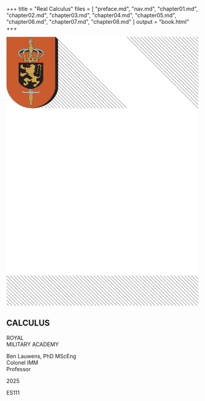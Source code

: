 +++
title = "Real Calculus"
files = [
    "preface.md",
    "nav.md",
    "chapter01.md",
    "chapter02.md",
    "chapter03.md",
    "chapter04.md",
    "chapter05.md",
    "chapter06.md",
    "chapter07.md",
    "chapter08.md"
]
output = "book.html"
+++
<section data-type="titlepage">
    <img src="cover.svg">
    <h1>CALCULUS</h1>
    <p data-type="academy">ROYAL<br>MILITARY ACADEMY</p>
	<p data-type="author">Ben Lauwens, PhD MScEng<br>Colonel IMM<br>Professor</p>
	<p data-type="year">2025</p>
	<p data-type="course">ES111</p>
</section>